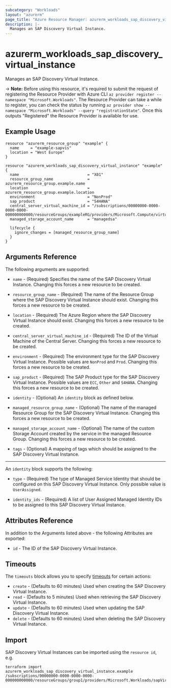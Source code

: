 ```yaml
---
subcategory: "Workloads"
layout: "azurerm"
page_title: "Azure Resource Manager: azurerm_workloads_sap_discovery_virtual_instance"
description: |-
  Manages an SAP Discovery Virtual Instance.
---
```


# azurerm_workloads_sap_discovery_virtual_instance

Manages an SAP Discovery Virtual Instance.

-> **Note:** Before using this resource, it's required to submit the request of registering the Resource Provider with Azure CLI `az provider register --namespace "Microsoft.Workloads"`. The Resource Provider can take a while to register, you can check the status by running `az provider show --namespace "Microsoft.Workloads" --query "registrationState"`. Once this outputs "Registered" the Resource Provider is available for use.

## Example Usage

```hcl
resource "azurerm_resource_group" "example" {
  name     = "example-sapvis"
  location = "West Europe"
}

resource "azurerm_workloads_sap_discovery_virtual_instance" "example" {
  name                              = "X01"
  resource_group_name               = azurerm_resource_group.example.name
  location                          = azurerm_resource_group.example.location
  environment                       = "NonProd"
  sap_product                       = "S4HANA"
  central_server_virtual_machine_id = "/subscriptions/00000000-0000-0000-0000-000000000000/resourceGroups/exampleRG/providers/Microsoft.Compute/virtualMachines/csvm1"
  managed_storage_account_name      = "managedsa"

  lifecycle {
    ignore_changes = [managed_resource_group_name]
  }
}
```

## Arguments Reference

The following arguments are supported:

* `name` - (Required) Specifies the name of the SAP Discovery Virtual Instance. Changing this forces a new resource to be created.

* `resource_group_name` - (Required) The name of the Resource Group where the SAP Discovery Virtual Instance should exist. Changing this forces a new resource to be created.

* `location` - (Required) The Azure Region where the SAP Discovery Virtual Instance should exist. Changing this forces a new resource to be created.

* `central_server_virtual_machine_id` - (Required) The ID of the Virtual Machine of the Central Server. Changing this forces a new resource to be created.

* `environment` - (Required) The environment type for the SAP Discovery Virtual Instance. Possible values are `NonProd` and `Prod`. Changing this forces a new resource to be created.

* `sap_product` - (Required) The SAP Product type for the SAP Discovery Virtual Instance. Possible values are `ECC`, `Other` and `S4HANA`. Changing this forces a new resource to be created.

* `identity` - (Optional) An `identity` block as defined below.

* `managed_resource_group_name` - (Optional) The name of the managed Resource Group for the SAP Discovery Virtual Instance. Changing this forces a new resource to be created.

* `managed_storage_account_name` - (Optional) The name of the custom Storage Account created by the service in the managed Resource Group. Changing this forces a new resource to be created.

* `tags` - (Optional) A mapping of tags which should be assigned to the SAP Discovery Virtual Instance.

---

An `identity` block supports the following:

* `type` - (Required) The type of Managed Service Identity that should be configured on this SAP Discovery Virtual Instance. Only possible value is `UserAssigned`.

* `identity_ids` - (Required) A list of User Assigned Managed Identity IDs to be assigned to this SAP Discovery Virtual Instance.

## Attributes Reference

In addition to the Arguments listed above - the following Attributes are exported:

* `id` - The ID of the SAP Discovery Virtual Instance.

## Timeouts

The `timeouts` block allows you to specify [timeouts](https://www.terraform.io/docs/configuration/resources.html#timeouts) for certain actions:

* `create` - (Defaults to 60 minutes) Used when creating the SAP Discovery Virtual Instance.
* `read` - (Defaults to 5 minutes) Used when retrieving the SAP Discovery Virtual Instance.
* `update` - (Defaults to 60 minutes) Used when updating the SAP Discovery Virtual Instance.
* `delete` - (Defaults to 60 minutes) Used when deleting the SAP Discovery Virtual Instance.

## Import

SAP Discovery Virtual Instances can be imported using the `resource id`, e.g.

```shell
terraform import azurerm_workloads_sap_discovery_virtual_instance.example /subscriptions/00000000-0000-0000-0000-000000000000/resourceGroups/group1/providers/Microsoft.Workloads/sapVirtualInstances/vis1
```
